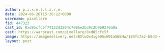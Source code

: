 ```yaml
---
author: p.i.x.e.l.l.a.r.e.
date: 2024-06-26T15:36:22+0000
username: pixellare
fid: 447323
cast_id: 0xd85cfc5f74122d3204c7e8be2bd9c2b9b9276a0a
cast: https://warpcast.com/pixellare/0xd85cfc5f
image: https://imagedelivery.net/BXluQx4ige9GuW0Ia56BHw/184fc7a2-b9d3-4072-a4dd-422fb0d23200/original
layout: post
---
```

  

<img src='https://imagedelivery.net/BXluQx4ige9GuW0Ia56BHw/184fc7a2-b9d3-4072-a4dd-422fb0d23200/original' alt='' referrerpolicy='no-referrer'/>